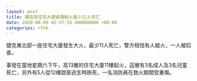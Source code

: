 ```yaml
---
layout: post
title: 捷克有住宅大廈疑遭縱火最少11人死亡
date: 2020-08-09 02:57:55.000000000 +08:00
categories: rthk
---
```


捷克東北部一座住宅大廈發生大火，最少11人死亡，警方相信有人縱火，一人被扣查。

事發在當地星期六下午，高13層的住宅大廈11樓起火，這層有3名成人及3名兒童死亡，另外有5人從12樓跳窗逃生時跌死，一名消防員在救火期間受重傷。
